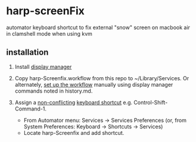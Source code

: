 # harp-screenFix

automator keyboard shortcut to fix external "snow" screen on macbook air in clamshell mode when using kvm

## installation
1. Install [display manager](https://github.com/univ-of-utah-marriott-library-apple/display_manager#download)
2. Copy harp-Screenfix.workflow from this repo to ~/Library/Services.  Or alternately, [set up the workflow](https://developer.apple.com/library/archive/documentation/LanguagesUtilities/Conceptual/MacAutomationScriptingGuide/MakeaSystem-WideService.html) manually using display manager commands noted in history.md.

3. Assign a [non-conflicting](https://support.apple.com/guide/mac-help/if-a-keyboard-shortcut-doesnt-work-mchlp2864/mac) [keyboard shortcut](https://support.apple.com/en-us/HT201236) e.g. Control-Shift-Command-1. 
   - From Automator menu: Services -> Services Preferences (or, from System Preferences:  Keyboard -> Shortcuts -> Services)
   - Locate harp-Screenfix and add shortcut.
